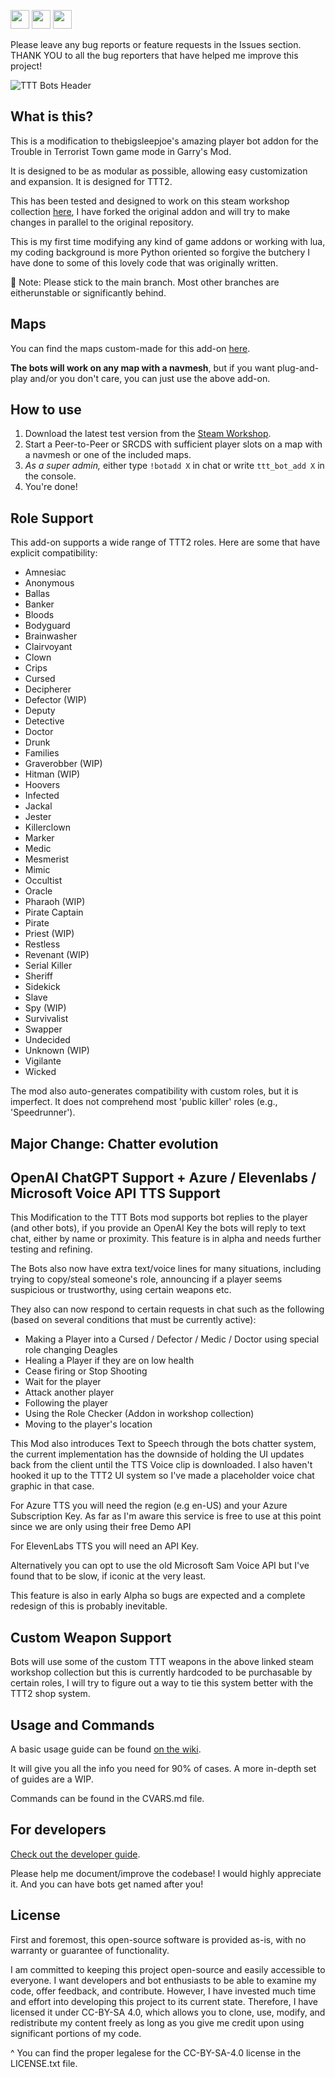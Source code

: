 <img src="https://forthebadge.com/images/badges/cc-by-sa.svg" height=30px> <img src="https://forthebadge.com/images/badges/works-on-my-machine.svg" height=30px> <img src="https://forthebadge.com/images/badges/built-with-love.svg" height=30px>

Please leave any bug reports or feature requests in the Issues section. THANK YOU to all the bug reporters that have helped me improve this project!

![TTT Bots Header](tttbots-banner2.png)

## What is this?

This is a modification to thebigsleepjoe's amazing player bot addon for the Trouble in Terrorist Town game mode in Garry's Mod.

It is designed to be as modular as possible, allowing easy customization and expansion. It is designed for TTT2.

This has been tested and designed to work on this steam workshop collection [here](https://steamcommunity.com/sharedfiles/filedetails/?id=3317752676), I have forked the original addon and will try to make changes in parallel to the original repository.

This is my first time modifying any kind of game addons or working with lua, my coding background is more Python oriented so forgive the butchery I have done to some of this lovely code that was originally written.

📝 Note: Please stick to the main branch. Most other branches are eitherunstable or significantly behind.

## Maps

You can find the maps custom-made for this add-on [here](https://www.github.com/thebigsleepjoe/TTT-Bots-2-Maps).

**The bots will work on any map with a navmesh**, but if you want plug-and-play and/or you don't care, you can just use the above add-on.

## How to use

1. Download the latest test version from the [Steam Workshop](https://steamcommunity.com/sharedfiles/filedetails/?id=3306701540).
2. Start a Peer-to-Peer or SRCDS with sufficient player slots on a map with a navmesh or one of the included maps.
3. *As a super admin,* either type `!botadd X` in chat or write `ttt_bot_add X` in the console.
4. You're done!

## Role Support

This add-on supports a wide range of TTT2 roles. Here are some that have explicit compatibility:

* Amnesiac
* Anonymous
* Ballas
* Banker
* Bloods
* Bodyguard
* Brainwasher
* Clairvoyant
* Clown
* Crips
* Cursed
* Decipherer
* Defector (WIP)
* Deputy
* Detective
* Doctor
* Drunk
* Families
* Graverobber (WIP)
* Hitman (WIP)
* Hoovers
* Infected
* Jackal
* Jester
* Killerclown
* Marker
* Medic
* Mesmerist
* Mimic
* Occultist
* Oracle
* Pharaoh (WIP)
* Pirate Captain
* Pirate
* Priest (WIP)
* Restless
* Revenant (WIP)
* Serial Killer
* Sheriff
* Sidekick
* Slave
* Spy (WIP)
* Survivalist
* Swapper
* Undecided
* Unknown (WIP)
* Vigilante
* Wicked

The mod also auto-generates compatibility with custom roles, but it is imperfect. It does not comprehend most 'public killer' roles (e.g., 'Speedrunner').


## Major Change: Chatter evolution
## OpenAI ChatGPT Support + Azure / Elevenlabs / Microsoft Voice API TTS Support

This Modification to the TTT Bots mod supports bot replies to the player (and other bots), if you provide an OpenAI Key the bots will reply to text chat, either by name or proximity. This feature is in alpha and needs further testing and refining.

The Bots also now have extra text/voice lines for many situations, including trying to copy/steal someone's role, announcing if a player seems suspicious or trustworthy, using certain weapons etc.

They also can now respond to certain requests in chat such as the following (based on several conditions that must be currently active):

* Making a Player into a Cursed / Defector / Medic / Doctor using special role changing Deagles
* Healing a Player if they are on low health
* Cease firing or Stop Shooting
* Wait for the player
* Attack another player
* Following the player
* Using the Role Checker (Addon in workshop collection)
* Moving to the player's location

This Mod also introduces Text to Speech through the bots chatter system, the current implementation has the downside of holding the UI updates back from the client until the TTS Voice clip is downloaded. I also haven't hooked it up to the TTT2 UI system so I've made a placeholder voice chat graphic in that case.

For Azure TTS you will need the region (e.g en-US) and your Azure Subscription Key. As far as I'm aware this service is free to use at this point since we are only using their free Demo API

For ElevenLabs TTS you will need an API Key.

Alternatively you can opt to use the old Microsoft Sam Voice API but I've found that to be slow, if iconic at the very least.

This feature is also in early Alpha so bugs are expected and a complete redesign of this is probably inevitable.

## Custom Weapon Support

Bots will use some of the custom TTT weapons in the above linked steam workshop collection but this is currently hardcoded to be purchasable by certain roles, I will try to figure out a way to tie this system better with the TTT2 shop system.


## Usage and Commands

A basic usage guide can be found [on the wiki](https://github.com/thebigsleepjoe/TTT-Bots-2/wiki/Basic-Usage-Guide).

It will give you all the info you need for 90% of cases. A more in-depth set of guides are a WIP.

Commands can be found in the CVARS.md file.

## For developers

[Check out the developer guide](https://github.com/thebigsleepjoe/TTT-Bots-2/wiki/Developer-Guide).

Please help me document/improve the codebase! I would highly appreciate it. And you can have bots get named after you!

## License

First and foremost, this open-source software is provided as-is, with no warranty or guarantee of functionality.

I am committed to keeping this project open-source and easily accessible to everyone. I want developers and bot enthusiasts to be able to examine my code, offer feedback, and contribute. However, I have invested much time and effort into developing this project to its current state. Therefore, I have licensed it under CC-BY-SA 4.0, which allows you to clone, use, modify, and redistribute my content freely as long as you give me credit upon using significant portions of my code.

^ You can find the proper legalese for the CC-BY-SA-4.0 license in the LICENSE.txt file.
